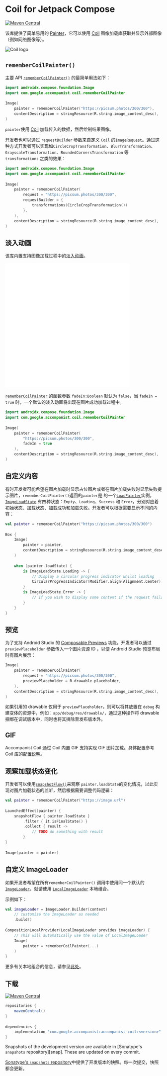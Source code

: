 # Coil for Jetpack Compose

[![Maven Central](https://img.shields.io/maven-central/v/com.google.accompanist/accompanist-coil)](https://search.maven.org/search?q=g:com.google.accompanist)

该库提供了简单易用的 [Painter](https://developer.android.google.cn//reference/kotlin/androidx/compose/ui/graphics/painter/Painter)，它可以使用 [Coil](https://github.com/coil-kt/coil) 图像加载库获取并显示外部图像（例如网络图像等）。

<img src="https://coil-kt.github.io/coil/logo.svg" width="480" alt="Coil logo">

## `rememberCoilPainter()`

主要 API  [`rememberCoilPainter()`](https://google.github.io/accompanist/api/coil/coil/com.google.accompanist.coil/remember-coil-painter.html) 的最简单用法如下：

```kotlin 
import androidx.compose.foundation.Image
import com.google.accompanist.coil.rememberCoilPainter

Image(
    painter = rememberCoilPainter("https://picsum.photos/300/300"),
    contentDescription = stringResource(R.string.image_content_desc),
)
```

`painter`使用 [Coil](https://github.com/coil-kt/coil) 加载传入的数据，然后绘制结果图像。

开发者也可以通过 `requestBuilder` 参数来自定义  `Coil` 的[`ImageRequest`](https://coil-kt.github.io/coil/image_requests/)。通过这种方式开发者可以实现如`CircleCropTransformation`、`BlurTransformation`、`GrayscaleTransformation`、`RoundedCornersTransformation` 等 `transformations` 之类的效果：

```kotlin
import androidx.compose.foundation.Image
import com.google.accompanist.coil.rememberCoilPainter

Image(
    painter = rememberCoilPainter(
        request = "https://picsum.photos/300/300",
        requestBuilder = {
            transformations(CircleCropTransformation())
        },
    ),
    contentDescription = stringResource(R.string.image_content_desc),
)
```

## 淡入动画

该库内置支持图像加载过程中的[淡入动画](https://material.io/archive/guidelines/patterns/loading-images.html)。

![](../../assets/third-party-component/accompanist/coil/crossfade.gif)

[`rememberCoilPainter`](https://google.github.io/accompanist/api/coil/coil/com.google.accompanist.coil/remember-coil-painter.html) 的函数参数 `fadeIn:Boolean` 默认为 `false`，当 `fadeIn = true` 时，一个默认的淡入动画将出现在图片成功加载过程中。

``` kotlin
import androidx.compose.foundation.Image
import com.google.accompanist.coil.rememberCoilPainter

Image(
    painter = rememberCoilPainter(
        "https://picsum.photos/300/300",
        fadeIn = true
    ),
    contentDescription = stringResource(R.string.image_content_desc),
)
```

## 自定义内容

有时开发者可能希望在图片加载时显示占位图片或者在图片加载失败时显示失败提示图片，`rememberCoilPainter()`返回的`painter`是 的一个[`LoadPainter`](https://google.github.io/accompanist/api/imageloading-core/imageloading-core/com.google.accompanist.imageloading/-load-painter/index.html)实例，[`ImageLoadState`](https://google.github.io/accompanist/api/imageloading-core/imageloading-core/com.google.accompanist.imageloading/-image-load-state/index.html) 有四种状态：`Empty`、`Loading`、`Success` 和 `Error`，分别对应着初始状态、加载状态、加载成功和加载失败。开发者可以根据需要显示不同的内容：


``` kotlin
val painter = rememberCoilPainter("https://picsum.photos/300/300")

Box {
    Image(
        painter = painter,
        contentDescription = stringResource(R.string.image_content_desc),
    )

    when (painter.loadState) {
        is ImageLoadState.Loading -> {
            // Display a circular progress indicator whilst loading
            CircularProgressIndicator(Modifier.align(Alignment.Center))
        }
        is ImageLoadState.Error -> {
            // If you wish to display some content if the request fails
        }
    }
}
```

## 预览

为了支持 Android Studio 的  [Composable Previews](https://developer.android.google.cn/jetpack/compose/tooling) 功能，开发者可以通过 `previewPlaceholder` 参数传入一个图片资源 ID ，以便 Android Studio 预览布局时有图片展示：

```kotlin
Image(
    painter = rememberCoilPainter(
        request = "https://picsum.photos/300/300",
        previewPlaceholder = R.drawable.placeholder,
    ),
    contentDescription = stringResource(R.string.image_content_desc),
)
```

如果引用的 drawable 仅用于 `previewPlaceholder`，则可以将其放置在 `debug` 构建变体的资源中，例如：`app/debug/res/drawable/`，通过这种操作将 drawable 捆绑在调试版本中，同时也将其排除至发布版本外。

## GIF

Accompanist Coil 通过 Coil 内置 GIF 支持实现 GIF 图片加载。具体配置参考 Coil 库的[配置说明](https://coil-kt.github.io/coil/gifs/)。

## 观察加载状态变化

开发者可以使用[`snapshotFlow()`](https://developer.android.google.cn/reference/kotlin/androidx/compose/runtime/package-summary#snapshotflow)来观察 `painter.loadState`的变化情况，以此实现对图片加载状态的监听，然后根据需要调整代码逻辑：

``` kotlin
val painter = rememberCoilPainter("https://image.url")

LaunchedEffect(painter) {
    snapshotFlow { painter.loadState }
        .filter { it.isFinalState() }
        .collect { result ->
            // TODO do something with result
        }
}

Image(painter = painter)
```

## 自定义 ImageLoader 

如果开发者希望在所有`rememberCoilPainter()` 调用中使用同一个默认的[`ImageLoader`](https://coil-kt.github.io/coil/image_loaders/)，就请使用 [`LocalImageLoader`](https://google.github.io/accompanist/api/coil/coil/com.google.accompanist.coil/-local-image-loader.html) 本地组合。

示例如下：

``` kotlin
val imageLoader = ImageLoader.Builder(context)
    // customize the ImageLoader as needed
    .build()

CompositionLocalProvider(LocalImageLoader provides imageLoader) {
    // This will automatically use the value of LocalImageLoader
    Image(
        painter = rememberCoilPainter(...)
    )
}
```

更多有关本地组合的信息，请参见[此处](https://developer.android.google.cn/reference/kotlin/androidx/compose/runtime/CompositionLocal)。

## 下载

[![Maven Central](https://img.shields.io/maven-central/v/com.google.accompanist/accompanist-coil)](https://search.maven.org/search?q=g:com.google.accompanist)

```groovy
repositories {
    mavenCentral()
}

dependencies {
    implementation "com.google.accompanist:accompanist-coil:<version>"
}
```

Snapshots of the development version are available in [Sonatype's `snapshots` repository][snap]. These are updated on every commit.

 [Sonatype's `snapshots` repository](https://oss.sonatype.org/content/repositories/snapshots/com/google/accompanist/accompanist-coil/)中提供了开发版本的快照。每一次提交，快照都会更新。

